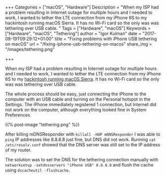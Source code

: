 +++
Categories = ["macOS", "Hardware"]
Description = "When my ISP had a problem resulting in Internet outage for multiple hours and I needed to work, I wanted to tether the LTE connection from my iPhone 6S to my hackintosh running macOS Sierra. It has no Wi-Fi card so the only was was tethering over USB cable. "
Tags = ["Hardware", "macOS"]
Keywords = ["Hardware", "macOS", "Tethering"]
author = "Igor Kulman"
date = "2017-09-19T09:29:12+01:00"
title = "Fixing problems with iPhone USB tethering on macOS"
url = "/fixing-iphone-usb-tethering-on-macos"
share_img = "/images/tethering.png"

+++

When my ISP had a problem resulting in Internet outage for multiple hours and I needed to work, I wanted to tether the LTE connection from my iPhone 6S to my [hackintosh running macOS Sierra](/my-experience-running-a-hackintosh). It has no Wi-Fi card so the only was was tethering over USB cable. 

The whole process should be easy, just connecting the iPhone to the computer with an USB cable and turning on the Personal hotspot in the Settings. The iPhone immediately registered 1 connection, but Internet did not work on the computer, although everything looked fine in System Preferences

{{% post-image "tethering.png" %}}

<!--more-->

After killing mDNSResponder with `killall -HUP mDNSResponder` I was able to `ping` IP addresses like 8.8.8.8 just fine, but DNS did not work. Running `cat /etc/resolv.conf` showed that the DNS server was still set to the IP address of my router. 

The solution was to set the DNS for the tethering connection manually with `networksetup -setdnsservers "iPhone USB" 8.8.8.8` and flush the cache using `dscacheutil -flushcache`. 
